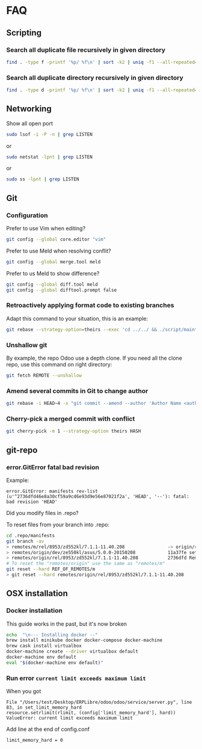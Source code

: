 # FAQ

## Scripting

### Search all duplicate file recursively in given directory

```bash
find . -type f -printf '%p/ %f\n' | sort -k2 | uniq -f1 --all-repeated=separate
```

### Search all duplicate directory recursively in given directory

```bash
find . -type d -printf '%p/ %f\n' | sort -k2 | uniq -f1 --all-repeated=separate
```

## Networking

Show all open port

```bash
sudo lsof -i -P -n | grep LISTEN
```

or

```bash
sudo netstat -lpnt | grep LISTEN
```

or

```bash
sudo ss -lpnt | grep LISTEN
```

## Git

### Configuration

Prefer to use Vim when editing?

```bash
git config --global core.editor "vim"
```

Prefer to use Meld when resolving conflit?

```bash
git config --global merge.tool meld
```

Prefer to us Meld to show difference?

```bash
git config --global diff.tool meld
git config --global difftool.prompt false
```

### Retroactively applying format code to existing branches

Adapt this command to your situation, this is an example:

```bash
git rebase --strategy-option=theirs --exec 'cd ../../ && ./script/maintenance/black.sh ./addons/ERPLibre_erplibre_theme_addons/website_snippet_all/ && cd - && git add --all && git commit --amend --no-edit' HEAD~47
```

### Unshallow git

By example, the repo Odoo use a depth clone. If you need all the clone repo, use this command on right directory:

```bash
git fetch REMOTE --unshallow
```

### Amend several commits in Git to change author

```bash
git rebase -i HEAD~4 -x "git commit --amend --author 'Author Name <author.name@mail.com>' --no-edit"
```

### Cherry-pick a merged commit with conflict

```bash
git cherry-pick -m 1 --strategy-option theirs HASH
```

## git-repo

### error.GitError fatal bad revision

Example:

```
error.GitError: manifests rev-list (u'^2736dfd46e8a30cf59a9cd6e93d9e56e87021f2a', 'HEAD', '--'): fatal: bad revision 'HEAD'
```

Did you modify files in .repo?

To reset files from your branch into .repo:

```bash
cd .repo/manifests
git branch -av
> remotes/m/rel/8953/zd552kl/7.1.1-11.40.208                -> origin/rel/8953/zd552kl/7.1.1-11.40.208
> remotes/origin/dev/ze550kl/asus/5.0.0-20150208            11a37fe set dev/ze550kl/asus/5.0.0-20150208
> remotes/origin/rel/8953/zd552kl/7.1.1-11.40.208           2736dfd Remove opencv3 from the manifest
# To reset the "remotes/origin" use the same as "remotes/m"
git reset --hard REF_OF_REMOTES/m
> git reset --hard remotes/origin/rel/8953/zd552kl/7.1.1-11.40.208
```

## OSX installation

### Docker installation

This guide works in the past, but it's now broken

```bash
echo  "\n--- Installing docker --"
brew install minikube docker docker-compose docker-machine
brew cask install virtualbox
docker-machine create --driver virtualbox default
docker-machine env default
eval "$(docker-machine env default)"
```

### Run error `current limit exceeds maximum limit`

When you got

```
File "/Users/test/Desktop/ERPLibre/odoo/odoo/service/server.py", line 83, in set_limit_memory_hard
resource.setrlimit(rlimit, (config['limit_memory_hard'], hard))
ValueError: current limit exceeds maximum limit
```

Add line at the end of config.conf

```
limit_memory_hard = 0
```
